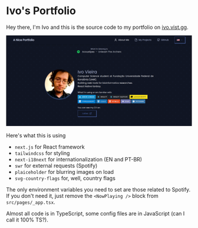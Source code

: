 # Ivo's Portfolio

Hey there, I'm Ivo and this is the source code to my portfolio on [ivo.vist.gg](https://ivo.vist.gg/).

![Example Image](./.github/assets/example.png)

Here's what this is using

- `next.js` for React framework
- `tailwindcss` for styling
- `next-i18next` for internationalization (EN and PT-BR)
- `swr` for external requests (Spotify)
- `plaiceholder` for blurring images on load
- `svg-country-flags` for, well, country flags

The only environment variables you need to set are those related to Spotify. If you don't need it, just remove the `<NowPlaying />` block from `src/pages/_app.tsx`.

Almost all code is in TypeScript, some config files are in JavaScript (can I call it 100% TS?).